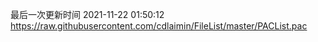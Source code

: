 最后一次更新时间 2021-11-22 01:50:12
https://raw.githubusercontent.com/cdlaimin/FileList/master/PACList.pac

